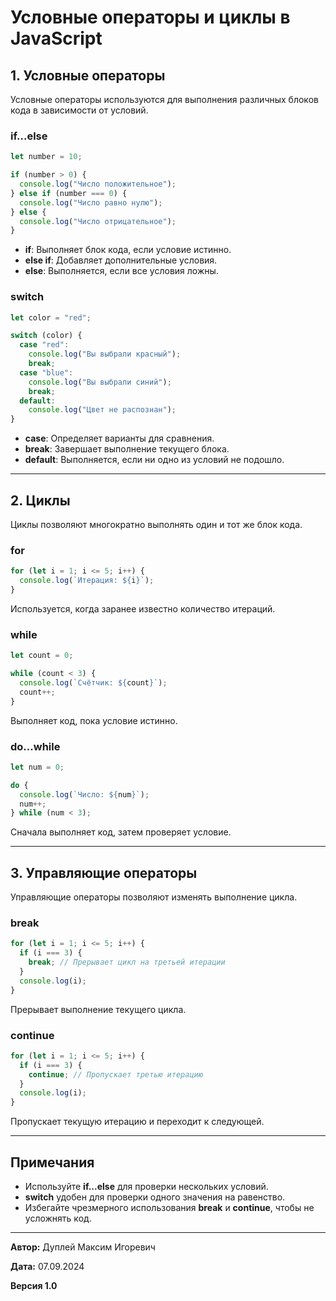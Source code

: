 # Условные операторы и циклы в JavaScript

## 1. Условные операторы

Условные операторы используются для выполнения различных блоков кода в зависимости от условий.

### if...else
```javascript
let number = 10;

if (number > 0) {
  console.log("Число положительное");
} else if (number === 0) {
  console.log("Число равно нулю");
} else {
  console.log("Число отрицательное");
}
```
- **if**: Выполняет блок кода, если условие истинно.
- **else if**: Добавляет дополнительные условия.
- **else**: Выполняется, если все условия ложны.

### switch
```javascript
let color = "red";

switch (color) {
  case "red":
    console.log("Вы выбрали красный");
    break;
  case "blue":
    console.log("Вы выбрали синий");
    break;
  default:
    console.log("Цвет не распознан");
}
```
- **case**: Определяет варианты для сравнения.
- **break**: Завершает выполнение текущего блока.
- **default**: Выполняется, если ни одно из условий не подошло.

---

## 2. Циклы

Циклы позволяют многократно выполнять один и тот же блок кода.

### for
```javascript
for (let i = 1; i <= 5; i++) {
  console.log(`Итерация: ${i}`);
}
```
Используется, когда заранее известно количество итераций.

### while
```javascript
let count = 0;

while (count < 3) {
  console.log(`Счётчик: ${count}`);
  count++;
}
```
Выполняет код, пока условие истинно.

### do...while
```javascript
let num = 0;

do {
  console.log(`Число: ${num}`);
  num++;
} while (num < 3);
```
Сначала выполняет код, затем проверяет условие.

---

## 3. Управляющие операторы

Управляющие операторы позволяют изменять выполнение цикла.

### break
```javascript
for (let i = 1; i <= 5; i++) {
  if (i === 3) {
    break; // Прерывает цикл на третьей итерации
  }
  console.log(i);
}
```
Прерывает выполнение текущего цикла.

### continue
```javascript
for (let i = 1; i <= 5; i++) {
  if (i === 3) {
    continue; // Пропускает третью итерацию
  }
  console.log(i);
}
```
Пропускает текущую итерацию и переходит к следующей.

---

## Примечания

- Используйте **if...else** для проверки нескольких условий.
- **switch** удобен для проверки одного значения на равенство.
- Избегайте чрезмерного использования **break** и **continue**, чтобы не усложнять код.

---

**Автор:** Дуплей Максим Игоревич

**Дата:** 07.09.2024

**Версия 1.0**
